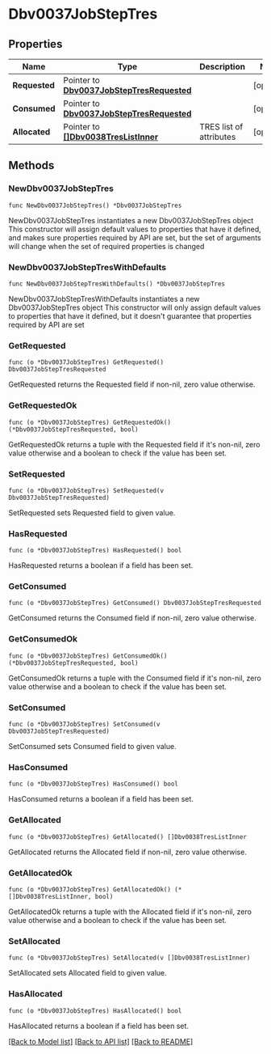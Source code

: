 # Dbv0037JobStepTres

## Properties

Name | Type | Description | Notes
------------ | ------------- | ------------- | -------------
**Requested** | Pointer to [**Dbv0037JobStepTresRequested**](Dbv0037JobStepTresRequested.md) |  | [optional] 
**Consumed** | Pointer to [**Dbv0037JobStepTresRequested**](Dbv0037JobStepTresRequested.md) |  | [optional] 
**Allocated** | Pointer to [**[]Dbv0038TresListInner**](Dbv0038TresListInner.md) | TRES list of attributes | [optional] 

## Methods

### NewDbv0037JobStepTres

`func NewDbv0037JobStepTres() *Dbv0037JobStepTres`

NewDbv0037JobStepTres instantiates a new Dbv0037JobStepTres object
This constructor will assign default values to properties that have it defined,
and makes sure properties required by API are set, but the set of arguments
will change when the set of required properties is changed

### NewDbv0037JobStepTresWithDefaults

`func NewDbv0037JobStepTresWithDefaults() *Dbv0037JobStepTres`

NewDbv0037JobStepTresWithDefaults instantiates a new Dbv0037JobStepTres object
This constructor will only assign default values to properties that have it defined,
but it doesn't guarantee that properties required by API are set

### GetRequested

`func (o *Dbv0037JobStepTres) GetRequested() Dbv0037JobStepTresRequested`

GetRequested returns the Requested field if non-nil, zero value otherwise.

### GetRequestedOk

`func (o *Dbv0037JobStepTres) GetRequestedOk() (*Dbv0037JobStepTresRequested, bool)`

GetRequestedOk returns a tuple with the Requested field if it's non-nil, zero value otherwise
and a boolean to check if the value has been set.

### SetRequested

`func (o *Dbv0037JobStepTres) SetRequested(v Dbv0037JobStepTresRequested)`

SetRequested sets Requested field to given value.

### HasRequested

`func (o *Dbv0037JobStepTres) HasRequested() bool`

HasRequested returns a boolean if a field has been set.

### GetConsumed

`func (o *Dbv0037JobStepTres) GetConsumed() Dbv0037JobStepTresRequested`

GetConsumed returns the Consumed field if non-nil, zero value otherwise.

### GetConsumedOk

`func (o *Dbv0037JobStepTres) GetConsumedOk() (*Dbv0037JobStepTresRequested, bool)`

GetConsumedOk returns a tuple with the Consumed field if it's non-nil, zero value otherwise
and a boolean to check if the value has been set.

### SetConsumed

`func (o *Dbv0037JobStepTres) SetConsumed(v Dbv0037JobStepTresRequested)`

SetConsumed sets Consumed field to given value.

### HasConsumed

`func (o *Dbv0037JobStepTres) HasConsumed() bool`

HasConsumed returns a boolean if a field has been set.

### GetAllocated

`func (o *Dbv0037JobStepTres) GetAllocated() []Dbv0038TresListInner`

GetAllocated returns the Allocated field if non-nil, zero value otherwise.

### GetAllocatedOk

`func (o *Dbv0037JobStepTres) GetAllocatedOk() (*[]Dbv0038TresListInner, bool)`

GetAllocatedOk returns a tuple with the Allocated field if it's non-nil, zero value otherwise
and a boolean to check if the value has been set.

### SetAllocated

`func (o *Dbv0037JobStepTres) SetAllocated(v []Dbv0038TresListInner)`

SetAllocated sets Allocated field to given value.

### HasAllocated

`func (o *Dbv0037JobStepTres) HasAllocated() bool`

HasAllocated returns a boolean if a field has been set.


[[Back to Model list]](../README.md#documentation-for-models) [[Back to API list]](../README.md#documentation-for-api-endpoints) [[Back to README]](../README.md)


